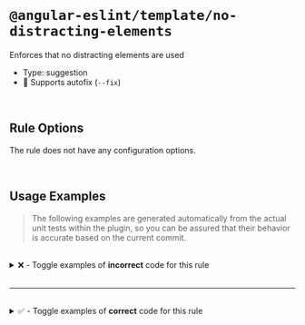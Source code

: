<!--

  DO NOT EDIT.

  This markdown file was autogenerated using a mixture of the following files as the source of truth for its data:
  - ../../src/rules/no-distracting-elements.ts
  - ../../tests/rules/no-distracting-elements/cases.ts

  In order to update this file, it is therefore those files which need to be updated, as well as potentially the generator script:
  - ../../../../tools/scripts/generate-rule-docs.ts

-->

<br>

# `@angular-eslint/template/no-distracting-elements`

Enforces that no distracting elements are used

- Type: suggestion
- 🔧 Supports autofix (`--fix`)

<br>

## Rule Options

The rule does not have any configuration options.

<br>

## Usage Examples

> The following examples are generated automatically from the actual unit tests within the plugin, so you can be assured that their behavior is accurate based on the current commit.

<br>

<details>
<summary>❌ - Toggle examples of <strong>incorrect</strong> code for this rule</summary>

<br>

#### Default Config

```json
{
  "rules": {
    "@angular-eslint/template/no-distracting-elements": [
      "error"
    ]
  }
}
```

<br>

#### ❌ Invalid Code

```html
<marquee></marquee>{{ test }}
~~~~~~~~~~~~~~~~~~~
```

<br>

---

<br>

#### Default Config

```json
{
  "rules": {
    "@angular-eslint/template/no-distracting-elements": [
      "error"
    ]
  }
}
```

<br>

#### ❌ Invalid Code

```html
<div></div><blink></blink>
           ~~~~~~~~~~~~~~~
```

</details>

<br>

---

<br>

<details>
<summary>✅ - Toggle examples of <strong>correct</strong> code for this rule</summary>

<br>

#### Default Config

```json
{
  "rules": {
    "@angular-eslint/template/no-distracting-elements": [
      "error"
    ]
  }
}
```

<br>

#### ✅ Valid Code

```html
<div>Valid</div>
```

</details>

<br>
